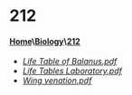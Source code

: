 # 212
#### [Home](..\..)\\[Biology](..)\\[212]()
- [_Life Table of Balanus.pdf_](Life%20Table%20of%20Balanus.pdf)
- [_Life Tables Laboratory.pdf_](Life%20Tables%20Laboratory.pdf)
- [_Wing venation.pdf_](Wing%20venation.pdf)
